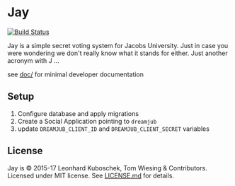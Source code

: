 # Jay

[![Build Status](https://travis-ci.org/kuboschek/jay.svg?branch=prod)](https://travis-ci.org/kuboschek/jay)

Jay is a simple secret voting system for Jacobs University. Just in case you were wondering we don't really know what it stands for either. Just another acronym with J ...

see [doc/](doc) for minimal developer documentation

## Setup

1. Configure database and apply migrations
2. Create a Social Application pointing to `dreamjub`
3. update `DREAMJUB_CLIENT_ID` and `DREAMJUB_CLIENT_SECRET` variables

## License

Jay is &copy; 2015-17 Leonhard Kuboschek, Tom Wiesing & Contributors. Licensed under MIT license. See [LICENSE.md](LICENSE.md) for details.
